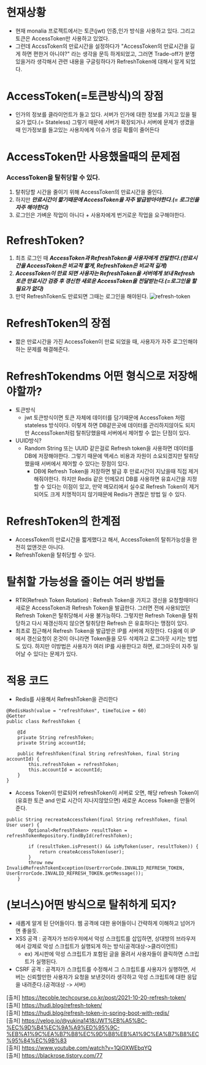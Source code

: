 # 현재상황
- 현재 monalia 프로젝트에서는 토큰(jwt) 인증,인가 방식을 사용하고 있다. 그리고 토큰은 AccessToken만 사용하고 있었다.
- 그런데 AccssToken의 만료시간을 설정하다가 "AccessToken의 만료시간을 길게 하면 편한거 아니야?" 라는 생각을 문득 하게되었고, 그러면 Trade-off가 분명 있을거라 생각해서 관련 내용을 구글링하다가 RefreshToken에 대해서 알게 되었다.

# AccessToken(=토큰방식)의 장점
- 인가의 정보를 클라이언트가 들고 있다. 서버가 인가에 대한 정보를 가지고 있을 필요가 없다.(= Stateless) 그렇기 때문에 서버가 확장되거나 서버에 문제가 생겼을 때 인가정보를 들고있는 사용자에게 이슈가 생길 확률이 줄어든다

# AccessToken만 사용했을때의 문제점
### AccessToken을 탈취당할 수 있다.
1. 탈취당할 시간을 줄이기 위해 AccessToken의 만료시간을 줄인다.
2. 하지만 ***만료시간이 짧기때문에 AccessToken을 자주 발급받아야한다.(= 로그인을 자주 해야한다)***
3. 로그인은 가벼운 작업이 아니다 + 사용자에게 번거로운 작업을 요구해야한다.

# RefreshToken?
1. 최초 로그인 때 ***AccessToken과 RefreshToken을 사용자에게 전달한다.(만료시간을 AccessToken은 비교적 짧게, RefreshToken은 비교적 길게)***
2. ***AccessToken이 만료 되면 사용자는 RefreshToken을 서버에게 보내 Refresh 토큰 만료시간 검증 후 갱신한 새로운 AccessToken을 전달받는다.(=로그인을 할 필요가 없다)***
3. 만약 RefreshToken도 만료되면 그때는 로그인을 해야된다.
![refresh-token](https://user-images.githubusercontent.com/22884224/221601387-95b523a2-713c-4418-b811-62a2a12df7f4.png)


# RefreshToken의 장점
- 짧은 만료시간을 가진 AccessToken이 만료 되었을 때, 사용자가 자주 로그인해야하는 문제를 해결해준다.

# RefreshTokendms 어떤 형식으로 저장해야할까?
- 토큰방식
  - jwt 토큰방식이면 토큰 자체에 데이터를 담기때문에 AccessToken 처럼 stateless 방식이다. 이렇게 하면 DB같은곳에 데이터를 관리하지않아도 되지만 AccessToken처럼 탈취당했을때 서버에서 제어할 수 없는 단점이 있다.
- UUID방식?
  - Random String 또는 UUID 같은걸로 Refresh token을 사용하면 데이터를 DB에 저장해야한다. 그렇기 때문에 액세스 비용과 자원이 소요되겠지만 탈취당했을때 서버에서 제어할 수 있다는 장점이 있다. 
    - DB에 Refresh Token을 저장하면 발급 후 만료시간이 지났을때 직접 제거해줘야한다. 하지만 Redis 같은 인메모리 DB를 사용하면 유효시간을 지정할 수 있다는 이점이 있고, 만약 메모리에서 실수로 Refresh Token이 제거되어도 크게 치명적이지 않기때문에 Redis가 괜찮은 방법 일 수 있다.  

# RefreshToken의 한계점
- AccessToken의 만료시간을 짧게했다고 해서, AccessToken의 탈취가능성을 완전히 없앤것은 아니다.
- RefreshToken을 탈취당할 수 있다.

# 탈취할 가능성을 줄이는 여러 방법들
- RTR(Refresh Token Rotation) : Refresh Token을 가지고 갱신을 요청할때마다 새로운 AccessToken과 Refresh Token을 발급한다. 그러면 전에 사용되었던 Refresh Token은 탈취당해서 사용 불가능하다. 그렇지만 Refresh Token을 탈취당하고 다시 재갱신하지 않으면 탈취당한 Refresh 은 유효하다는 맹점이 있다.
- 최초로 접근해서 Refresh Token을 발급받은 IP를 서버에 저장한다. 다음에 이 IP에서 갱신요청이 온것이 아니라면 Token들을 모두 삭제하고 로그아웃 시키는 방법도 있다. 하지만 이방법은 사용자가 여러 IP를 사용한다고 하면, 로그아웃이 자주 일어날 수 있다는 문제가 있다.

# 적용 코드
- Redis를 사용해서 RefreshToken을 관리한다
```
@RedisHash(value = "refreshToken", timeToLive = 60)
@Getter
public class RefreshToken {

    @Id
    private String refreshToken;
    private String accountId;

    public RefreshToken(final String refreshToken, final String accountId) {
        this.refreshToken = refreshToken;
        this.accountId = accountId;
    }
}
```

- Access Token이 만료되어 refreshToken이 서버로 오면, 해당 refresh Token이 (유효한 토큰 and 만료 시간이 지나지않았으면) 새로운 Access Token을 만들어준다.
```
public String recreateAccessToken(final String refreshToken, final User user) {
        Optional<RefreshToken> resultToken = refreshTokenRepository.findById(refreshToken);

        if (resultToken.isPresent() && isMyToken(user, resultToken)) {
            return createAccessToken(user);
        }
        throw new InvalidRefreshTokenException(UserErrorCode.INVALID_REFRESH_TOKEN, UserErrorCode.INVALID_REFRESH_TOKEN.getMessage());
    }
```



# (보너스)어떤 방식으로 탈취하게 되지?
- 새롭게 알게 된 단어들이다. 웹 공격에 대한 용어들이니 간략하게 이해하고 넘어가면 좋을듯.
- XSS 공격 : 공격자가 브라우저에서 악성 스크립트를 삽입하면, 상대방의 브라우저에서 강제로 악성 스크립트가 실행되게 하는 방식(공격대상->클라이언트)
  - ex) 게시판에 악성 스크립트가 포함된 글을 올려서 사용자들이 클릭하면 스크립트가 실행된다.
- CSRF 공격 : 공격자가 스크립트를 수정해서 그 스크립트를 사용자가 실행하면, 서버는 신뢰할만한 사용자가 요청을 보낸것이라 생각하고 악성 스크립트에 대한 응답을 내려준다.(공격대상 -> 서버) 

[출처] https://tecoble.techcourse.co.kr/post/2021-10-20-refresh-token/     
[출처] https://hudi.blog/refresh-token/    
[출처] https://hudi.blog/refresh-token-in-spring-boot-with-redis/    
[출처] https://velog.io/@yukina1418/JWT%EB%A5%BC-%EC%9D%B4%EC%9A%A9%ED%95%9C-%EB%A1%9C%EA%B7%B8%EC%9D%B8%EB%A1%9C%EA%B7%B8%EC%95%84%EC%9B%83    
[출처] https://www.youtube.com/watch?v=1QiOXWEbqYQ   
[출처] https://blackrose.tistory.com/77
